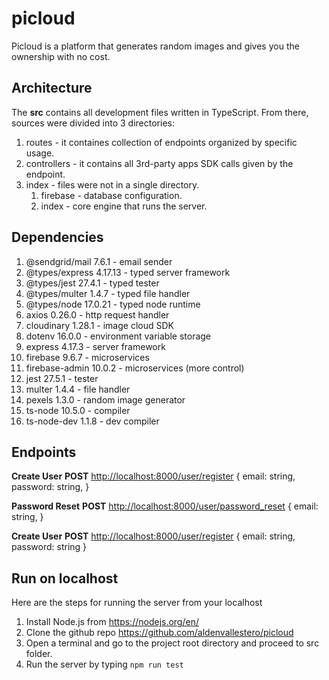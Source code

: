 # picloud
Picloud is a platform that generates random images and gives you the ownership with no cost.

## Architecture
The **src** contains all development files written in TypeScript. From there, sources were divided into 3 directories:
1. routes - it containes collection of endpoints organized by specific usage.
2. controllers - it contains all 3rd-party apps SDK calls given by the endpoint.
3. index - files were not in a single directory.
   1. firebase - database configuration.
   2. index - core engine that runs the server.

## Dependencies
1. @sendgrid/mail 7.6.1 - email sender
2. @types/express 4.17.13 - typed server framework
3. @types/jest 27.4.1 - typed tester
4. @types/multer 1.4.7 - typed file handler
5. @types/node 17.0.21 - typed node runtime
6. axios 0.26.0 - http request handler
7. cloudinary 1.28.1 - image cloud SDK
8. dotenv 16.0.0 - environment variable storage
9. express 4.17.3 - server framework
10. firebase 9.6.7 - microservices
11. firebase-admin 10.0.2 - microservices (more control)
12. jest 27.5.1 - tester
13. multer 1.4.4 - file handler
14. pexels 1.3.0 - random image generator
15. ts-node 10.5.0 - compiler
16. ts-node-dev 1.1.8 - dev compiler

## Endpoints
**Create User**
**POST** <http://localhost:8000/user/register>
{
    email: string,
    password: string,
}

**Password Reset**
**POST** <http://localhost:8000/user/password_reset>
{
    email: string,
}

**Create User**
**POST** <http://localhost:8000/user/register>
{
    email: string,
    password: string
}

## Run on localhost
Here are the steps for running the server from your localhost
1. Install Node.js from <https://nodejs.org/en/>
2. Clone the github repo <https://github.com/aldenvallestero/picloud>
3. Open a terminal and go to the project root directory and proceed to src folder.
4. Run the server by typing `npm run test` 